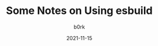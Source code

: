 ---
author: b0rk
date: 2021-11-15
tags:
  - bundling
target_url: https://jvns.ca/blog/2021/11/15/esbuild-vue/
title: Some Notes on Using esbuild
---